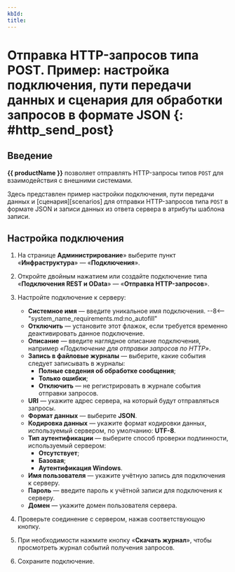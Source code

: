 ```yaml
---
kbId:
title:
---
```


# Отправка HTTP-запросов типа POST. Пример: настройка подключения, пути передачи данных и сценария для обработки запросов в формате JSON {: #http_send_post}

## Введение

**{{ productName }}** позволяет отправлять HTTP-запросы типов `POST` для взаимодействия с внешними системами.

Здесь представлен пример настройки подключения, пути передачи данных и [сценария][scenarios] для отправки HTTP-запросов типа `POST` в формате JSON и записи данных из ответа сервера в атрибуты шаблона записи.

## Настройка подключения

1. На странице **Администрирование**» выберите пункт «**Инфраструктура**» — «**Подключения**».
2. Откройте двойным нажатием или создайте подключение типа «**Подключения REST и OData**» — «**Отправка HTTP-запросов**».
3. Настройте подключение к серверу:

    - **Системное имя** — введите уникальное имя подключения.
    --8<-- "system_name_requirements.md:no_autofill"
    - **Отключить** — установите этот флажок, если требуется временно деактивировать данное подключение.
    - **Описание** — введите наглядное описание подключения, например _«Подключение для отправки запросов по HTTP»_.
    - **Запись в файловые журналы** — выберите, какие события следует записывать в журналы:
        - **Полные сведения об обработке сообщения**;
        - **Только ошибки**;
        - **Отключить** — не регистрировать в журнале события отправки запросов.
    - **URI** — укажите адрес сервера, на который будут отправляться запросы.
    - **Формат данных** — выберите **JSON**.
    - **Кодировка данных** — укажите формат кодировки данных, используемый сервером, по умолчанию: **UTF-8**.
    - **Тип аутентификации** — выберите способ проверки подлинности, используемый сервером:
        - **Отсутствует**;
        - **Базовая**;
        - **Аутентификация Windows**.
    - **Имя пользователя** — укажите учётную запись для подключения к серверу.
    - **Пароль** — введите пароль к учётной записи для подключения к серверу.
    - **Домен** — укажите домен пользователя сервера.

4. Проверьте соединение с сервером, нажав соответствующую кнопку.
5. При необходимости нажмите кнопку «**Скачать журнал**», чтобы просмотреть журнал событий получения запросов.
6. Сохраните подключение.